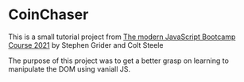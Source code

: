 # CoinChaser

This is a small tutorial project from [The modern JavaScript Bootcamp Course 2021](https://www.udemy.com/course/javascript-beginners-complete-tutorial/) by Stephen Grider and Colt Steele

The purpose of this project was to get a better grasp on learning to manipulate the DOM using vaniall JS.
